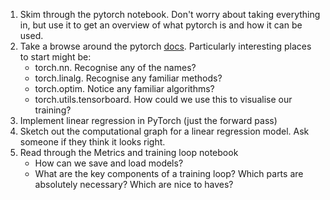 1. Skim through the pytorch notebook. Don't worry about taking everything in, but use it to get an overview of what pytorch is and how it can be used.
2. Take a browse around the pytorch [docs](https://pytorch.org/docs/stable/index.html). Particularly interesting places to start might be:
    - torch.nn. Recognise any of the names?
    - torch.linalg. Recognise any familiar methods?
    - torch.optim. Notice any familiar algorithms?
    - torch.utils.tensorboard. How could we use this to visualise our training?
3. Implement linear regression in PyTorch (just the forward pass)
4. Sketch out the computational graph for a linear regression model. Ask someone if they think it looks right.
3. Read through the Metrics and training loop notebook
    - How can we save and load models?
    - What are the key components of a training loop? Which parts are absolutely necessary? Which are nice to haves?

